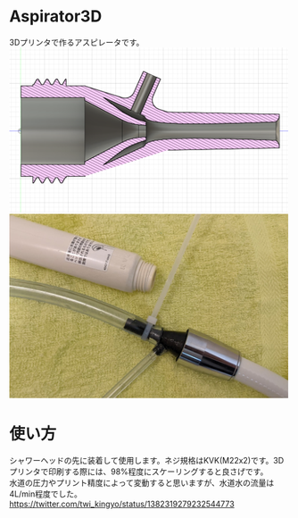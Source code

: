 # Aspirator3D
3Dプリンタで作るアスピレータです。  
<img src="img/sectional_view.png" width="500">  
<img src="img/top.jpg" width="500">  


# 使い方
シャワーヘッドの先に装着して使用します。ネジ規格はKVK(M22x2)です。3Dプリンタで印刷する際には、98%程度にスケーリングすると良さげです。  
水道の圧力やプリント精度によって変動すると思いますが、水道水の流量は4L/min程度でした。
https://twitter.com/twi_kingyo/status/1382319279232544773

